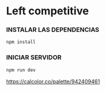 # Left competitive

### INSTALAR LAS DEPENDENCIAS

```bash
npm install
```

### INICIAR SERVIDOR

```bash
npm run dev
```

https://calcolor.co/palette/942409461